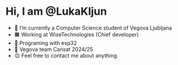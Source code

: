 # Hi, I am **@LukaKljun**
- 🏫 I’m currently a Computer Science student of Vegova Ljubljana
- 🟧 Working at WiseTechnologies (Chief developer)
- 🌱 Programing with esp32
- 🚀 Vegova team Cansat 2024/25
- 😌 Feel free to contact me about anything.
<!---
LukaKljun/LukaKljun is a ✨ special ✨ repository because its `README.md` (this file) appears on your GitHub profile.
You can click the Preview link to take a look at your changes.
--->
